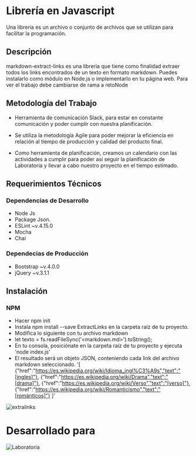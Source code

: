 # Librería en Javascript
Una librería es un archivo o conjunto de archivos que se utilizan para facilitar la programación.

## Descripción
markdown-extract-links es una libreria que tiene como finalidad extraer todos los links encontrados de un texto en formato markdown. Puedes instalarlo como módulo en Node.js o implementarlo en tu página web. Para ver el trabajo debe cambiarse de rama a retoNode

## Metodología del Trabajo
* Herramienta de comunicación Slack, para estar en constante comunicación y poder cumplir con nuestra planificación.

* Se utiliza la metodología Agile para poder mejorar la eficiencia en relación al tiempo de producción y calidad del producto final.

* Como herramienta de planificación, creamos un calendario con las actividades a cumplir para poder así seguir la planificación de Laboratoria y llevar a cabo nuestro proyecto en el tiempo estimado.

## Requerimientos Técnicos
### Dependencias de Desarrollo

* Node Js
* Package Json.
* ESLint ~v.4.15.0
* Mocha
* Chai

### Dependecias de Producción

* Bootstrap ~v.4.0.0
* jQuery ~v.3.1.1

## Instalación
### NPM
* Hacer npm init
* Instala npm install --save ExtractLinks en la carpeta raíz de tu proyecto.
* Modifica lo siguiente con tu archivo markdown
* let texto = fs.readFileSync('<markdown.md>').toString();
* En tu consola, posiciónate en la carpeta raíz de tu proyecto y ejecuta 'node index.js'
* El resultado será un objeto JSON, conteniendo cada link del archivo markdown seleccionado.
'[ {"href":"https://es.wikipedia.org/wiki/Idioma_ingl%C3%A9s","text":"[ingles]"}, {"href":"https://es.wikipedia.org/wiki/Drama","text":"[drama]"}, {"href":"https://es.wikipedia.org/wiki/Verso","text":"[verso]"}, {"href":"https://es.wikipedia.org/wiki/Romanticismo","text":"[románticos]"} ]'

![extralinks](https://user-images.githubusercontent.com/32285473/38064916-ec2b6c1a-32d6-11e8-9d65-3b1430b1d875.png)

# Desarrollado para
![Laboratoria](http://www.laboratoria.cl/)